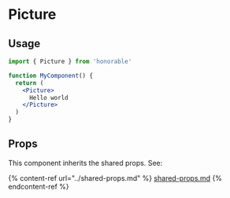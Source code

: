 # Picture

## Usage

```jsx
import { Picture } from 'honorable'

function MyComponent() {
  return (
    <Picture>
      Hello world
    </Picture>
  )
}
```

## Props

This component inherits the shared props. See:

{% content-ref url="../shared-props.md" %}
[shared-props.md](../shared-props.md)
{% endcontent-ref %}

